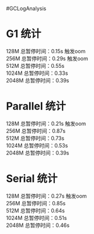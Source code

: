 #GCLogAnalysis
# G1 统计
128M 总暂停时间：0.15s 触发oom\
256M 总暂停时间：0.29s 触发oom\
512M 总暂停时间：0.55s  
1024M 总暂停时间：0.33s  
2048M 总暂停时间：0.39s  
  
# 
# Parallel 统计
128M 总暂停时间：0.21s  触发oom\
256M 总暂停时间：0.87s  
512M 总暂停时间：0.73s  
1024M 总暂停时间：0.53s  
2048M 总暂停时间：0.39s

# Serial 统计
128M 总暂停时间：0.27s   触发oom\
256M 总暂停时间：0.85s  
512M 总暂停时间：0.64s  
1024M 总暂停时间：0.51s  
2048M 总暂停时间：0.46s